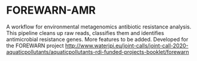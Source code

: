 # FOREWARN-AMR
A workflow for environmental metagenomics antibiotic resistance analysis. This pipeline cleans up raw reads, classifies them and identifies antimicrobial resistance genes. More features to be added. Developed for the FOREWARN project http://www.waterjpi.eu/joint-calls/joint-call-2020-aquaticpollutants/aquaticpollutants-rdi-funded-projects-booklet/forewarn
